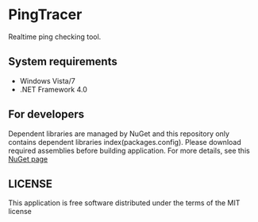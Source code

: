 PingTracer
==========
Realtime ping checking tool.

System requirements
-------------------
* Windows Vista/7
* .NET Framework 4.0


For developers
--------------
Dependent libraries are managed by NuGet and this repository only contains dependent libraries index(packages.config).
Please download required assemblies before building application.
For more details, see this [NuGet page](http://docs.nuget.org/docs/workflows/using-nuget-without-committing-packages)


LICENSE
-------
This application is free software distributed under the terms of the MIT license
